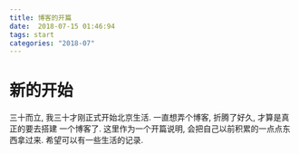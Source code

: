 ```yaml
---
title: 博客的开篇
date:  2018-07-15 01:46:94
tags: start
categories: "2018-07"
---
```


# 新的开始

三十而立, 我三十才刚正式开始北京生活. 一直想弄个博客, 折腾了好久, 才算是真正的要去搭建
一个博客了. 这里作为一个开篇说明, 会把自己以前积累的一点点东西拿过来. 希望可以有一些生活的记录.

